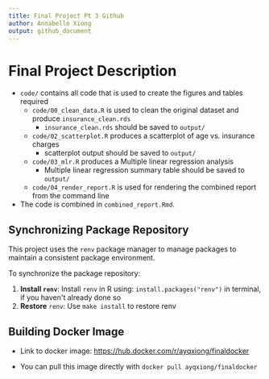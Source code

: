 ```yaml
---
title: Final Project Pt 3 Github
author: Annabelle Xiong
output: github_document
---
```


# Final Project Description

-   `code/` contains all code that is used to create the figures and tables required
    -   `code/00_clean_data.R` is used to clean the original dataset and produce `insurance_clean.rds`
        -   `insurance_clean.rds` should be saved to `output/`
    -   `code/02_scatterplot.R` produces a scatterplot of age vs. insurance charges
        -   scatterplot output should be saved to `output/`
    -   `code/03_mlr.R` produces a Multiple linear regression analysis
        -   Multiple linear regression summary table should be saved to `output/`
    -   `code/04_render_report.R` is used for rendering the combined report from the command line
-   The code is combined in `combined_report.Rmd`.

## Synchronizing Package Repository

This project uses the `renv` package manager to manage packages to maintain a consistent package environment.

To synchronize the package repository:

1.  **Install `renv`**: Install `renv` in R using: `install.packages("renv")` in terminal, if you haven't already done so
2.  **Restore** `renv`: Use `make install` to restore renv

## Building Docker Image

-   Link to docker image: <https://hub.docker.com/r/ayqxiong/finaldocker>

-   You can pull this image directly with `docker pull ayqxiong/finaldocker`
